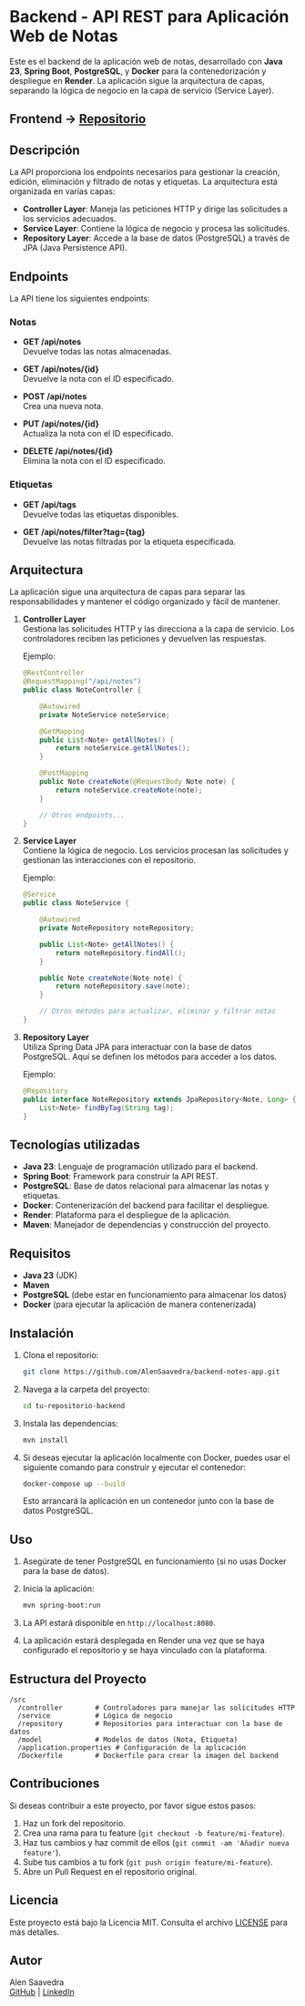 # Backend - API REST para Aplicación Web de Notas

Este es el backend de la aplicación web de notas, desarrollado con **Java 23**, **Spring Boot**, **PostgreSQL**, y **Docker** para la contenedorización y despliegue en **Render**. La aplicación sigue la arquitectura de capas, separando la lógica de negocio en la capa de servicio (Service Layer).

## Frontend -> [Repositorio](https://github.com/AlenSaavedra/fronend-challenge-ensolvers)

## Descripción

La API proporciona los endpoints necesarios para gestionar la creación, edición, eliminación y filtrado de notas y etiquetas. La arquitectura está organizada en varias capas:

- **Controller Layer**: Maneja las peticiones HTTP y dirige las solicitudes a los servicios adecuados.
- **Service Layer**: Contiene la lógica de negocio y procesa las solicitudes.
- **Repository Layer**: Accede a la base de datos (PostgreSQL) a través de JPA (Java Persistence API).

## Endpoints

La API tiene los siguientes endpoints:

### Notas

- **GET /api/notes**  
  Devuelve todas las notas almacenadas.

- **GET /api/notes/{id}**  
  Devuelve la nota con el ID especificado.

- **POST /api/notes**  
  Crea una nueva nota.

- **PUT /api/notes/{id}**  
  Actualiza la nota con el ID especificado.

- **DELETE /api/notes/{id}**  
  Elimina la nota con el ID especificado.

### Etiquetas

- **GET /api/tags**  
  Devuelve todas las etiquetas disponibles.

- **GET /api/notes/filter?tag={tag}**  
  Devuelve las notas filtradas por la etiqueta especificada.

## Arquitectura

La aplicación sigue una arquitectura de capas para separar las responsabilidades y mantener el código organizado y fácil de mantener.

1. **Controller Layer**  
   Gestiona las solicitudes HTTP y las direcciona a la capa de servicio. Los controladores reciben las peticiones y devuelven las respuestas.

   Ejemplo:
   ```java
   @RestController
   @RequestMapping("/api/notes")
   public class NoteController {

       @Autowired
       private NoteService noteService;

       @GetMapping
       public List<Note> getAllNotes() {
           return noteService.getAllNotes();
       }

       @PostMapping
       public Note createNote(@RequestBody Note note) {
           return noteService.createNote(note);
       }

       // Otros endpoints...
   }
   ```

2. **Service Layer**  
   Contiene la lógica de negocio. Los servicios procesan las solicitudes y gestionan las interacciones con el repositorio. 

   Ejemplo:
   ```java
   @Service
   public class NoteService {

       @Autowired
       private NoteRepository noteRepository;

       public List<Note> getAllNotes() {
           return noteRepository.findAll();
       }

       public Note createNote(Note note) {
           return noteRepository.save(note);
       }

       // Otros métodos para actualizar, eliminar y filtrar notas
   }
   ```

3. **Repository Layer**  
   Utiliza Spring Data JPA para interactuar con la base de datos PostgreSQL. Aquí se definen los métodos para acceder a los datos.

   Ejemplo:
   ```java
   @Repository
   public interface NoteRepository extends JpaRepository<Note, Long> {
       List<Note> findByTag(String tag);
   }
   ```

## Tecnologías utilizadas

- **Java 23**: Lenguaje de programación utilizado para el backend.
- **Spring Boot**: Framework para construir la API REST.
- **PostgreSQL**: Base de datos relacional para almacenar las notas y etiquetas.
- **Docker**: Contenerización del backend para facilitar el despliegue.
- **Render**: Plataforma para el despliegue de la aplicación.
- **Maven**: Manejador de dependencias y construcción del proyecto.

## Requisitos

- **Java 23** (JDK)
- **Maven**
- **PostgreSQL** (debe estar en funcionamiento para almacenar los datos)
- **Docker** (para ejecutar la aplicación de manera contenerizada)

## Instalación

1. Clona el repositorio:

   ```bash
   git clone https://github.com/AlenSaavedra/backend-notes-app.git
   ```

2. Navega a la carpeta del proyecto:

   ```bash
   cd tu-repositorio-backend
   ```

3. Instala las dependencias:

   ```bash
   mvn install
   ```

4. Si deseas ejecutar la aplicación localmente con Docker, puedes usar el siguiente comando para construir y ejecutar el contenedor:

   ```bash
   docker-compose up --build
   ```

   Esto arrancará la aplicación en un contenedor junto con la base de datos PostgreSQL.

## Uso

1. Asegúrate de tener PostgreSQL en funcionamiento (si no usas Docker para la base de datos).
2. Inicia la aplicación:

   ```bash
   mvn spring-boot:run
   ```

3. La API estará disponible en `http://localhost:8080`.

4. La aplicación estará desplegada en Render una vez que se haya configurado el repositorio y se haya vinculado con la plataforma.

## Estructura del Proyecto

```
/src
  /controller        # Controladores para manejar las solicitudes HTTP
  /service           # Lógica de negocio
  /repository        # Repositorios para interactuar con la base de datos
  /model             # Modelos de datos (Nota, Etiqueta)
  /application.properties # Configuración de la aplicación
  /Dockerfile        # Dockerfile para crear la imagen del backend
```

## Contribuciones

Si deseas contribuir a este proyecto, por favor sigue estos pasos:

1. Haz un fork del repositorio.
2. Crea una rama para tu feature (`git checkout -b feature/mi-feature`).
3. Haz tus cambios y haz commit de ellos (`git commit -am 'Añadir nueva feature'`).
4. Sube tus cambios a tu fork (`git push origin feature/mi-feature`).
5. Abre un Pull Request en el repositorio original.

## Licencia

Este proyecto está bajo la Licencia MIT. Consulta el archivo [LICENSE](LICENSE) para más detalles.

## Autor

Alen Saavedra  
[GitHub](https://github.com/AlenSaavedra) | [LinkedIn](https://www.linkedin.com/in/alensaavedra/)
```

